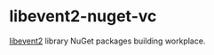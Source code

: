 # libevent2-nuget-vc
[libevent2](https://github.com/libevent/libevent) library NuGet packages building workplace.
